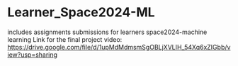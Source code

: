 # Learner_Space2024-ML
includes assignments submissions for learners space2024-machine learning
Link for the final project video:
https://drive.google.com/file/d/1upMdMdmsmSgOBLjXVLIH_54Xq6xZIGbb/view?usp=sharing
